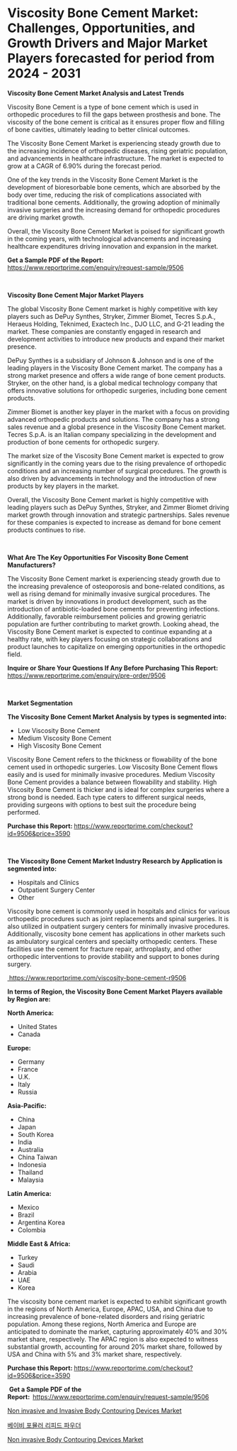 <p><h1>Viscosity Bone Cement Market: Challenges, Opportunities, and Growth Drivers and Major Market Players forecasted for period from 2024 - 2031</h1></p><p><strong>Viscosity Bone Cement Market Analysis and Latest Trends</strong></p>
<p><p>Viscosity Bone Cement is a type of bone cement which is used in orthopedic procedures to fill the gaps between prosthesis and bone. The viscosity of the bone cement is critical as it ensures proper flow and filling of bone cavities, ultimately leading to better clinical outcomes.</p><p>The Viscosity Bone Cement Market is experiencing steady growth due to the increasing incidence of orthopedic diseases, rising geriatric population, and advancements in healthcare infrastructure. The market is expected to grow at a CAGR of 6.90% during the forecast period.</p><p>One of the key trends in the Viscosity Bone Cement Market is the development of bioresorbable bone cements, which are absorbed by the body over time, reducing the risk of complications associated with traditional bone cements. Additionally, the growing adoption of minimally invasive surgeries and the increasing demand for orthopedic procedures are driving market growth.</p><p>Overall, the Viscosity Bone Cement Market is poised for significant growth in the coming years, with technological advancements and increasing healthcare expenditures driving innovation and expansion in the market.</p></p>
<p><strong>Get a Sample PDF of the Report:&nbsp;</strong> <a href="https://www.reportprime.com/enquiry/request-sample/9506">https://www.reportprime.com/enquiry/request-sample/9506</a></p>
<p>&nbsp;</p>
<p><strong>Viscosity Bone Cement Major Market Players</strong></p>
<p><p>The global Viscosity Bone Cement market is highly competitive with key players such as DePuy Synthes, Stryker, Zimmer Biomet, Tecres S.p.A., Heraeus Holding, Teknimed, Exactech Inc., DJO LLC, and G-21 leading the market. These companies are constantly engaged in research and development activities to introduce new products and expand their market presence.</p><p>DePuy Synthes is a subsidiary of Johnson & Johnson and is one of the leading players in the Viscosity Bone Cement market. The company has a strong market presence and offers a wide range of bone cement products. Stryker, on the other hand, is a global medical technology company that offers innovative solutions for orthopedic surgeries, including bone cement products.</p><p>Zimmer Biomet is another key player in the market with a focus on providing advanced orthopedic products and solutions. The company has a strong sales revenue and a global presence in the Viscosity Bone Cement market. Tecres S.p.A. is an Italian company specializing in the development and production of bone cements for orthopedic surgery.</p><p>The market size of the Viscosity Bone Cement market is expected to grow significantly in the coming years due to the rising prevalence of orthopedic conditions and an increasing number of surgical procedures. The growth is also driven by advancements in technology and the introduction of new products by key players in the market.</p><p>Overall, the Viscosity Bone Cement market is highly competitive with leading players such as DePuy Synthes, Stryker, and Zimmer Biomet driving market growth through innovation and strategic partnerships. Sales revenue for these companies is expected to increase as demand for bone cement products continues to rise.</p></p>
<p>&nbsp;</p>
<p><strong>What Are The Key Opportunities For Viscosity Bone Cement Manufacturers?</strong></p>
<p><p>The Viscosity Bone Cement market is experiencing steady growth due to the increasing prevalence of osteoporosis and bone-related conditions, as well as rising demand for minimally invasive surgical procedures. The market is driven by innovations in product development, such as the introduction of antibiotic-loaded bone cements for preventing infections. Additionally, favorable reimbursement policies and growing geriatric population are further contributing to market growth. Looking ahead, the Viscosity Bone Cement market is expected to continue expanding at a healthy rate, with key players focusing on strategic collaborations and product launches to capitalize on emerging opportunities in the orthopedic field.</p></p>
<p><strong>Inquire or Share Your Questions If Any Before Purchasing This Report:</strong> <a href="https://www.reportprime.com/enquiry/pre-order/9506">https://www.reportprime.com/enquiry/pre-order/9506</a></p>
<p>&nbsp;</p>
<p><strong>Market Segmentation</strong></p>
<p><strong>The Viscosity Bone Cement Market Analysis by types is segmented into:</strong></p>
<p><ul><li>Low Viscosity Bone Cement</li><li>Medium Viscosity Bone Cement</li><li>High Viscosity Bone Cement</li></ul></p>
<p><p>Viscosity Bone Cement refers to the thickness or flowability of the bone cement used in orthopedic surgeries. Low Viscosity Bone Cement flows easily and is used for minimally invasive procedures. Medium Viscosity Bone Cement provides a balance between flowability and stability. High Viscosity Bone Cement is thicker and is ideal for complex surgeries where a strong bond is needed. Each type caters to different surgical needs, providing surgeons with options to best suit the procedure being performed.</p></p>
<p><strong>Purchase this Report:&nbsp;</strong><a href="https://www.reportprime.com/checkout?id=9506&price=3590">https://www.reportprime.com/checkout?id=9506&price=3590</a></p>
<p>&nbsp;</p>
<p><strong>The Viscosity Bone Cement Market Industry Research by Application is segmented into:</strong></p>
<p><ul><li>Hospitals and Clinics</li><li>Outpatient Surgery Center</li><li>Other</li></ul></p>
<p><p>Viscosity bone cement is commonly used in hospitals and clinics for various orthopedic procedures such as joint replacements and spinal surgeries. It is also utilized in outpatient surgery centers for minimally invasive procedures. Additionally, viscosity bone cement has applications in other markets such as ambulatory surgical centers and specialty orthopedic centers. These facilities use the cement for fracture repair, arthroplasty, and other orthopedic interventions to provide stability and support to bones during surgery.</p></p>
<p><a href="https://www.reportprime.com/viscosity-bone-cement-r9506">&nbsp;https://www.reportprime.com/viscosity-bone-cement-r9506</a></p>
<p><strong>In terms of Region, the Viscosity Bone Cement Market Players available by Region are:</strong></p>
<p>
    <p> <strong> North America: </strong>
        <ul>
            <li>United States</li>
            <li>Canada</li>
        </ul>
        </p> 
    <p> <strong> Europe: </strong>
        <ul>
            <li>Germany</li>
            <li>France</li>
            <li>U.K.</li>
            <li>Italy</li>
            <li>Russia</li>
        </ul>
        </p> 
    <p> <strong> Asia-Pacific: </strong>
        <ul>
            <li>China</li>
            <li>Japan</li>
            <li>South Korea</li>
            <li>India</li>
            <li>Australia</li>
            <li>China Taiwan</li>
            <li>Indonesia</li>
            <li>Thailand</li>
            <li>Malaysia</li>
        </ul>
        </p> 
    <p> <strong> Latin America: </strong>
        <ul>
            <li>Mexico</li>
            <li>Brazil</li>
            <li>Argentina Korea</li>
            <li>Colombia</li>
        </ul>
        </p> 
    <p> <strong> Middle East & Africa: </strong>
        <ul>
            <li>Turkey</li>
            <li>Saudi</li>
            <li>Arabia</li>
            <li>UAE</li>
            <li>Korea</li>
        </ul>
    </p>
    </p>
<p><p>The viscosity bone cement market is expected to exhibit significant growth in the regions of North America, Europe, APAC, USA, and China due to increasing prevalence of bone-related disorders and rising geriatric population. Among these regions, North America and Europe are anticipated to dominate the market, capturing approximately 40% and 30% market share, respectively. The APAC region is also expected to witness substantial growth, accounting for around 20% market share, followed by USA and China with 5% and 3% market share, respectively.</p></p>
<p><strong>Purchase this Report: </strong><a href="https://www.reportprime.com/checkout?id=9506&price=3590">https://www.reportprime.com/checkout?id=9506&price=3590</a></p>
<p>&nbsp;<strong>Get a Sample PDF of the Report:&nbsp;&nbsp;</strong><a href="https://www.reportprime.com/enquiry/request-sample/9506">https://www.reportprime.com/enquiry/request-sample/9506</a></p>
<p><strong></strong></p>
<p><p><a href="https://github.com/kaiserrayhan25/Market-Research-Report-List-1/blob/main/non-invasive-and-invasive-body-contouring-devices-market.md">Non invasive and Invasive Body Contouring Devices Market</a></p><p><a href="https://github.com/mpodehpw07370073/Market-Research-Report-List-3/blob/main/3887055103009.md">베이비 포뮬러 리피드 파우더</a></p><p><a href="https://github.com/sowravmitra0/Market-Research-Report-List-1/blob/main/non-invasive-body-contouring-devices-market.md">Non invasive Body Contouring Devices Market</a></p></p>